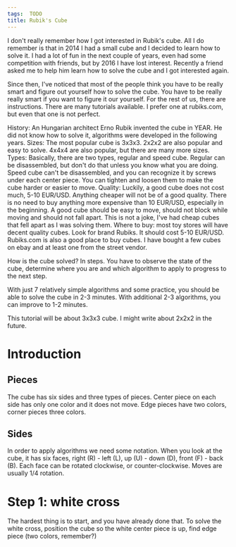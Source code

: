 ```yaml
---
tags:  TODO
title: Rubik's Cube
---
```

I don't really remember how I got interested in Rubik's cube. All I do remember is that in 2014 I had a small cube and I decided to learn how to solve it. I had a lot of fun in the next couple of years, even had some competition with friends, but by 2016 I have lost interest. Recently a friend asked me to help him learn how to solve the cube and I got interested again.

Since then, I've noticed that most of the people think you have to be really smart and figure out yourself how to solve the cube. You have to be really really smart if you want to figure it our yourself. For the rest of us, there are instructions. There are many tutorials available. I prefer one at rubiks.com, but even that one is not perfect.

History: An Hungarian architect Erno Rubik invented the cube in YEAR. He did not know how to solve it, algorithms were developed in the following years.
Sizes: The most popular cube is 3x3x3. 2x2x2 are also popular and easy to solve. 4x4x4 are also popular, but there are many more sizes.
Types: Basically, there are two types, regular and speed cube. Regular can be disassembled, but don't do that unless you know what you are doing. Speed cube can't be disassembled, and you can recognize it by screws under each center piece. You can tighten and loosen them to make the cube harder or easier to move.
Quality: Luckily, a good cube does not cost much, 5-10 EUR/USD. Anything cheaper will not be of a good quality. There is no need to buy anything more expensive than 10 EUR/USD, especially in the beginning. A good cube should be easy to move, should not block while moving and should not fall apart. This is not a joke, I've had cheap cubes that fell apart as I was solving them.
Where to buy: most toy stores will have decent quality cubes. Look for brand Rubiks. It should cost 5-10 EUR/USD. Rubiks.com is also a good place to buy cubes. I have bought a few cubes on ebay and at least one from the street vendor.

How is the cube solved? In steps. You have to observe the state of the cube, determine where you are and which algorithm to apply to progress to the next step.

With just 7 relatively simple algorithms and some practice, you should be able to solve the cube in 2-3 minutes. With additional 2-3 algorithms, you can improve to 1-2 minutes.

This tutorial will be about 3x3x3 cube. I might write about 2x2x2 in the future.

# Introduction

## Pieces

The cube has six sides and three types of pieces. Center piece on each side has only one color and it does not move. Edge pieces have two colors, corner pieces three colors.

## Sides

In order to apply algorithms we need some notation. When you look at the cube, it has six faces, right (R) - left (L), up (U) - down (D), front (F) - back (B). Each face can be rotated clockwise, or counter-clockwise. Moves are usually 1/4 rotation.

# Step 1: white cross

The hardest thing is to start, and you have already done that. To solve the white cross, position the cube so the white center piece is up, find edge piece (two colors, remember?)
